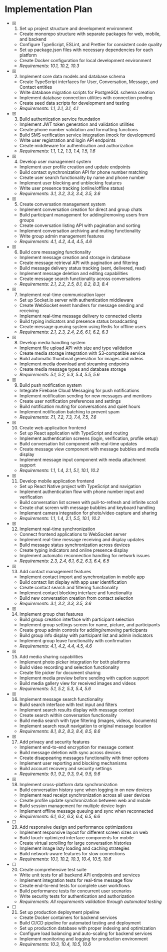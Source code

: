# Implementation Plan

- [x] 1. Set up project structure and development environment





  - Create monorepo structure with separate packages for web, mobile, and backend
  - Configure TypeScript, ESLint, and Prettier for consistent code quality
  - Set up package.json files with necessary dependencies for each platform
  - Create Docker configuration for local development environment
  - _Requirements: 10.1, 10.2, 10.3_

- [x] 2. Implement core data models and database schema





  - Create TypeScript interfaces for User, Conversation, Message, and Contact entities
  - Write database migration scripts for PostgreSQL schema creation
  - Implement database connection utilities with connection pooling
  - Create seed data scripts for development and testing
  - _Requirements: 1.1, 2.1, 3.1, 4.1_

- [x] 3. Build authentication service foundation





  - Implement JWT token generation and validation utilities
  - Create phone number validation and formatting functions
  - Build SMS verification service integration (mock for development)
  - Write user registration and login API endpoints
  - Create middleware for authentication and authorization
  - _Requirements: 1.1, 1.2, 1.3, 1.4, 1.5, 1.6_

- [x] 4. Develop user management system
  - Implement user profile creation and update endpoints
  - Build contact synchronization API for phone number matching
  - Create user search functionality by name and phone number
  - Implement user blocking and unblocking features
  - Write user presence tracking (online/offline status)
  - _Requirements: 3.1, 3.2, 3.3, 3.4, 3.5, 3.6_

- [x] 5. Create conversation management system
  - Implement conversation creation for direct and group chats
  - Build participant management for adding/removing users from groups
  - Create conversation listing API with pagination and sorting
  - Implement conversation archiving and muting functionality
  - Write group admin management features
  - _Requirements: 4.1, 4.2, 4.4, 4.5, 4.6_

- [x] 6. Build core messaging functionality
  - Implement message creation and storage in database
  - Create message retrieval API with pagination and filtering
  - Build message delivery status tracking (sent, delivered, read)
  - Implement message deletion and editing capabilities
  - Create message search functionality across conversations
  - _Requirements: 2.1, 2.2, 2.5, 8.1, 8.2, 8.3, 8.4_

- [x] 7. Implement real-time communication layer
  - Set up Socket.io server with authentication middleware
  - Create WebSocket event handlers for message sending and receiving
  - Implement real-time message delivery to connected clients
  - Build typing indicators and presence status broadcasting
  - Create message queuing system using Redis for offline users
  - _Requirements: 2.1, 2.3, 2.4, 2.6, 6.1, 6.2, 6.3_

- [x] 8. Develop media handling system
  - Implement file upload API with size and type validation
  - Create media storage integration with S3-compatible service
  - Build automatic thumbnail generation for images and videos
  - Implement media download and streaming endpoints
  - Create media message types and database storage
  - _Requirements: 5.1, 5.2, 5.3, 5.4, 5.5, 5.6_

- [x] 9. Build push notification system
  - Integrate Firebase Cloud Messaging for push notifications
  - Implement notification sending for new messages and mentions
  - Create user notification preferences and settings
  - Build notification muting for conversations and quiet hours
  - Implement notification batching to prevent spam
  - _Requirements: 7.1, 7.2, 7.3, 7.4, 7.5, 7.6_

- [x] 10. Create web application frontend
  - Set up React application with TypeScript and routing
  - Implement authentication screens (login, verification, profile setup)
  - Build conversation list component with real-time updates
  - Create message view component with message bubbles and media display
  - Implement message input component with media attachment support
  - _Requirements: 1.1, 1.4, 2.1, 5.1, 10.1, 10.2_

- [x] 11. Develop mobile application frontend
  - Set up React Native project with TypeScript and navigation
  - Implement authentication flow with phone number input and verification
  - Build conversation list screen with pull-to-refresh and infinite scroll
  - Create chat screen with message bubbles and keyboard handling
  - Implement camera integration for photo/video capture and sharing
  - _Requirements: 1.1, 1.4, 2.1, 5.5, 10.1, 10.2_

- [x] 12. Implement real-time synchronization
  - Connect frontend applications to WebSocket server
  - Implement real-time message receiving and display updates
  - Build message status synchronization across devices
  - Create typing indicators and online presence display
  - Implement automatic reconnection handling for network issues
  - _Requirements: 2.3, 2.4, 6.1, 6.2, 6.3, 6.4, 6.5_

- [x] 13. Add contact management features
  - Implement contact import and synchronization in mobile app
  - Build contact list display with app user identification
  - Create contact search and filtering functionality
  - Implement contact blocking interface and functionality
  - Build new conversation creation from contact selection
  - _Requirements: 3.1, 3.2, 3.3, 3.5, 3.6_

- [x] 14. Implement group chat features
  - Build group creation interface with participant selection
  - Implement group settings screen for name, picture, and participants
  - Create group admin controls for adding/removing participants
  - Build group info display with participant list and admin indicators
  - Implement group leave functionality with confirmation
  - _Requirements: 4.1, 4.2, 4.4, 4.5, 4.6_

- [x] 15. Add media sharing capabilities
  - Implement photo picker integration for both platforms
  - Build video recording and selection functionality
  - Create file picker for document sharing
  - Implement media preview before sending with caption support
  - Build media gallery view for received images and videos
  - _Requirements: 5.1, 5.2, 5.3, 5.4, 5.6_

- [x] 16. Implement message search functionality
  - Build search interface with text input and filters
  - Implement search results display with message context
  - Create search within conversation functionality
  - Build media search with type filtering (images, videos, documents)
  - Implement search result navigation to original message location
  - _Requirements: 8.1, 8.2, 8.3, 8.4, 8.5, 8.6_

- [x] 17. Add privacy and security features
  - Implement end-to-end encryption for message content
  - Build message deletion with sync across devices
  - Create disappearing messages functionality with timer options
  - Implement user reporting and blocking mechanisms
  - Build account recovery and security settings
  - _Requirements: 9.1, 9.2, 9.3, 9.4, 9.5, 9.6_

- [x] 18. Implement cross-platform data synchronization
  - Build conversation history sync when logging in on new devices
  - Implement read receipt synchronization across all user devices
  - Create profile update synchronization between web and mobile
  - Build session management for multiple device login
  - Implement offline message queuing and sync when reconnected
  - _Requirements: 6.1, 6.2, 6.3, 6.4, 6.5, 6.6_

- [ ] 19. Add responsive design and performance optimizations
  - Implement responsive layout for different screen sizes on web
  - Build touch-optimized interface components for mobile
  - Create virtual scrolling for large conversation histories
  - Implement image lazy loading and caching strategies
  - Build network-aware features for slow connections
  - _Requirements: 10.1, 10.2, 10.3, 10.4, 10.5, 10.6_

- [ ] 20. Create comprehensive test suite
  - Write unit tests for all backend API endpoints and services
  - Implement integration tests for real-time message flow
  - Create end-to-end tests for complete user workflows
  - Build performance tests for concurrent user scenarios
  - Write security tests for authentication and authorization
  - _Requirements: All requirements validation through automated testing_

- [ ] 21. Set up production deployment pipeline
  - Create Docker containers for backend services
  - Build CI/CD pipeline for automated testing and deployment
  - Set up production database with proper indexing and optimization
  - Configure load balancing and auto-scaling for backend services
  - Implement monitoring and logging for production environment
  - _Requirements: 10.3, 10.4, 10.5, 10.6_